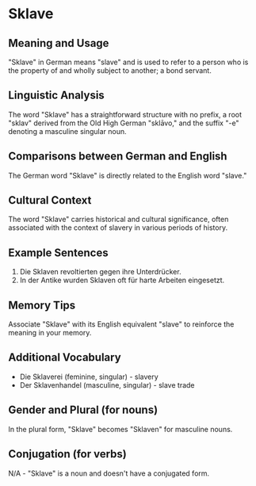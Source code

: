 # Sklave
## Meaning and Usage
"Sklave" in German means "slave" and is used to refer to a person who is the property of and wholly subject to another; a bond servant.
## Linguistic Analysis
The word "Sklave" has a straightforward structure with no prefix, a root "sklav" derived from the Old High German "sklāvo," and the suffix "-e" denoting a masculine singular noun.
## Comparisons between German and English
The German word "Sklave" is directly related to the English word "slave."
## Cultural Context
The word "Sklave" carries historical and cultural significance, often associated with the context of slavery in various periods of history.
## Example Sentences
1. Die Sklaven revoltierten gegen ihre Unterdrücker.
2. In der Antike wurden Sklaven oft für harte Arbeiten eingesetzt.
## Memory Tips
Associate "Sklave" with its English equivalent "slave" to reinforce the meaning in your memory.
## Additional Vocabulary
- Die Sklaverei (feminine, singular) - slavery
- Der Sklavenhandel (masculine, singular) - slave trade
## Gender and Plural (for nouns)
In the plural form, "Sklave" becomes "Sklaven" for masculine nouns.
## Conjugation (for verbs)
N/A - "Sklave" is a noun and doesn't have a conjugated form.